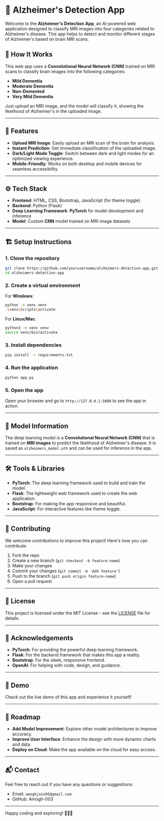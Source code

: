
# 🧠 Alzheimer's Detection App

Welcome to the **Alzheimer's Detection App**, an AI-powered web application designed to classify MRI images into four categories related to Alzheimer's disease. This app helps to detect and monitor different stages of Alzheimer's based on brain MRI scans.

## 📸 How It Works

This web app uses a **Convolutional Neural Network (CNN)** trained on MRI scans to classify brain images into the following categories:

- **Mild Dementia**
- **Moderate Dementia**
- **Non-Demented**
- **Very Mild Dementia**

Just upload an MRI image, and the model will classify it, showing the likelihood of Alzheimer's in the uploaded image.

---

## 🚀 Features

- **Upload MRI Image**: Easily upload an MRI scan of the brain for analysis.
- **Instant Prediction**: Get immediate classification of the uploaded image.
- **Dark/Light Mode Toggle**: Switch between dark and light modes for an optimized viewing experience.
- **Mobile-Friendly**: Works on both desktop and mobile devices for seamless accessibility.

---

## ⚙️ Tech Stack

- **Frontend**: HTML, CSS, Bootstrap, JavaScript (for theme toggle)
- **Backend**: Python (Flask)
- **Deep Learning Framework**: **PyTorch** for model development and inference
- **Model**: Custom **CNN** model trained on MRI image datasets

---

## 🏗️ Setup Instructions

### 1. Clone the repository

```bash
git clone https://github.com/yourusername/alzheimers-detection-app.git
cd alzheimers-detection-app
```

### 2. Create a virtual environment

For **Windows**:

```bash
python -m venv venv
.\venv\Scripts\activate
```

For **Linux/Mac**:

```bash
python3 -m venv venv
source venv/bin/activate
```

### 3. Install dependencies

```bash
pip install -r requirements.txt
```

### 4. Run the application

```bash
python app.py
```

### 5. Open the app

Open your browser and go to `http://127.0.0.1:5000` to see the app in action.

---

## 🤖 Model Information

The deep learning model is a **Convolutional Neural Network (CNN)** that is trained on **MRI images** to predict the likelihood of Alzheimer's disease. It is saved as `alzheimers_model.pth` and can be used for inference in the app.

---

## 🛠️ Tools & Libraries

- **PyTorch**: The deep learning framework used to build and train the model.
- **Flask**: The lightweight web framework used to create the web application.
- **Bootstrap**: For making the app responsive and beautiful.
- **JavaScript**: For interactive features like theme toggle.

---

## 🌱 Contributing

We welcome contributions to improve this project! Here's how you can contribute:

1. Fork the repo
2. Create a new branch (`git checkout -b feature-name`)
3. Make your changes
4. Commit your changes (`git commit -m 'Add feature'`)
5. Push to the branch (`git push origin feature-name`)
6. Open a pull request

---

## 📜 License

This project is licensed under the MIT License - see the [LICENSE](LICENSE) file for details.

---

## 🙏 Acknowledgements

- **PyTorch**: For providing the powerful deep learning framework.
- **Flask**: For the backend framework that makes this app a reality.
- **Bootstrap**: For the sleek, responsive frontend.
- **OpenAI**: For helping with code, design, and guidance.

---

## 🌟 Demo

Check out the live demo of this app and experience it yourself!

---

## 📌 Roadmap

- **Add Model Improvement**: Explore other model architectures to improve accuracy.
- **Improve User Interface**: Enhance the design with more dynamic charts and data.
- **Deploy on Cloud**: Make the app available on the cloud for easy access.

---

## 📬 Contact

Feel free to reach out if you have any questions or suggestions:

- Email: `amoghjain05@gmail.com`
- GitHub: Amogh-003

---

Happy coding and exploring! 🧑‍💻🎉
```
